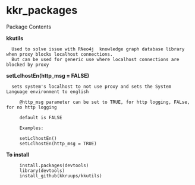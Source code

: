 # kkr_packages 
Package Contents

**kkutils**

      Used to solve issue with RNeo4j  knowledge graph database library when proxy blocks localhost connections.
      But can be used for generic use where localhost connections are blocked by proxy

  **setLclhostEn(http_msg = FALSE)** 
      
      sets system's localhost to not use proxy and sets the System Language environment to english
        
         @http_msg parameter can be set to TRUE, for http logging, FALse, for no http logging
        
         default is FALSE
         
         Examples:
         
         setLclhostEn()
         setLclhostEn(http_msg = TRUE)
         
  **To install**
  
         install.packages(devtools)
         library(devtools)
         install_github(kkruups/kkutils)

